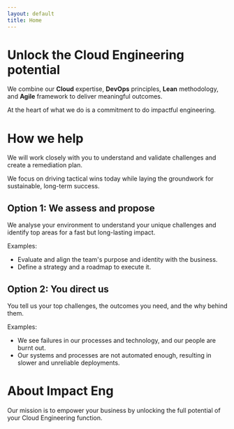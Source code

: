 ```yaml
---
layout: default
title: Home
---
```


# Unlock the Cloud Engineering potential

We combine our **Cloud** expertise, **DevOps** principles, **Lean** methodology, and **Agile** framework to deliver meaningful outcomes.

At the heart of what we do is a commitment to do impactful engineering.

# How we help

We will work closely with you to understand and validate challenges and create a remediation plan.
    
We focus on driving tactical wins today while laying the groundwork for sustainable, long-term success.

## Option 1: We assess and propose

We analyse your environment to understand your unique challenges and identify top areas for a fast but long-lasting impact.

Examples:
- Evaluate and align the team's purpose and identity with the business.
- Define a strategy and a roadmap to execute it.

## Option 2: You direct us

You tell us your top challenges, the outcomes you need, and the why behind them.

Examples:
- We see failures in our processes and technology, and our people are burnt out.
- Our systems and processes are not automated enough, resulting in slower and unreliable deployments.

# About Impact Eng

Our mission is to empower your business by unlocking the full potential of your Cloud Engineering function.